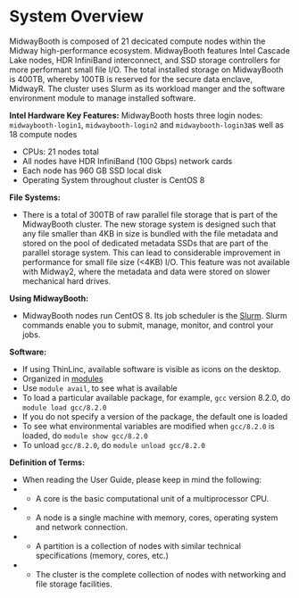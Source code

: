 # System Overview

MidwayBooth is composed of 21 decicated compute nodes within the Midway high-performance ecosystem. MidwayBooth features Intel Cascade Lake nodes, HDR InfiniBand interconnect, and SSD storage controllers for more performant small file I/O. The total installed storage on MidwayBooth is 400TB, whereby 100TB is reserved for the secure data enclave, MidwayR.
The cluster uses Slurm as its workload manger and the software environment module to manage installed software.

**Intel Hardware Key Features:** MidwayBooth hosts three login nodes: `midwaybooth-login1`, `midwaybooth-login2` and `midwaybooth-login3`as well as 18 compute nodes 

* CPUs: 21 nodes total 
* All nodes have HDR InfiniBand (100 Gbps) network cards
* Each node has 960 GB SSD local disk
* Operating System throughout cluster is CentOS 8

**File Systems:**

* There is a total of 300TB of raw parallel file storage that is part of the MidwayBooth cluster. The new storage system is designed such that any file smaller than 4KB in size is bundled with the file metadata and stored on the pool of dedicated metadata SSDs that are part of the parallel storage system. This can lead to considerable improvement in performance for small file size (<4KB) I/O. This feature was not available with Midway2, where the metadata and data were stored on slower mechanical hard drives. 

**Using MidwayBooth:**

* MidwayBooth nodes run CentOS 8.  Its job scheduler is the [Slurm](https://slurm.schedmd.com/). Slurm commands enable you to submit, manage, monitor, and control your jobs.

**Software:**

* If using ThinLinc, available software is visible as icons on the desktop.
* Organized in [modules](http://modules.sourceforge.net/)
* Use `module avail`, to see what is available
* To load a particular available package, for example, `gcc` version 8.2.0, do `module load gcc/8.2.0`
* If you do not specify a version of the package, the default one is loaded
* To see what environmental variables are modified when `gcc/8.2.0` is loaded, do `module show gcc/8.2.0`
* To unload `gcc/8.2.0`, do `module unload gcc/8.2.0`

**Definition of Terms:**

* When reading the User Guide, please keep in mind the following:
* - A core is the basic computational unit of a multiprocessor CPU.
* - A node is a single machine with memory, cores, operating system and network connection.
* - A partition is a collection of nodes with similar technical specifications (memory, cores, etc.)
* - The cluster is the complete collection of nodes with networking and file storage facilities.
